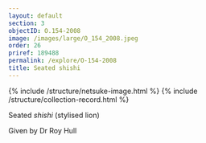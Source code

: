 ```yaml
---
layout: default
section: 3
objectID: O.154-2008
image: /images/large/O_154_2008.jpeg
order: 26
priref: 189488
permalink: /explore/O-154-2008
title: Seated shishi
---
```

{% include /structure/netsuke-image.html %}
{% include /structure/collection-record.html %}

Seated _shishi_ (stylised lion)

Given by Dr Roy Hull
